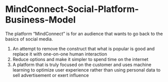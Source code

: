 # MindConnect-Social-Platform-Business-Model
The platform “MindConnect” is for an audience that wants to go back to the basics of social media.

1. An attempt to remove the construct that what is popular is good and replace it with one-on-one human interaction
2. Reduce options and make it simpler to spend time on the internet
3. A platform that is truly focused on the customer and uses machine learning to optimize user experience rather than using 
    personal data to sell advertisement or exert influence
